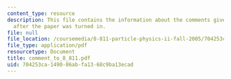 ```yaml
---
content_type: resource
description: This file contains the information about the comments given by the professor
  after the paper was turned in.
file: null
file_location: /coursemedia/8-811-particle-physics-ii-fall-2005/704253ca149086abfa1368c9ba13ecad_comment_to_8_811.pdf
file_type: application/pdf
resourcetype: Document
title: comment_to_8_811.pdf
uid: 704253ca-1490-86ab-fa13-68c9ba13ecad
---
```

